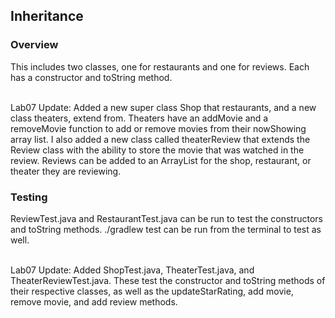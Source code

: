 ## Inheritance
### Overview
This includes two classes, one for restaurants and one for reviews.  Each has a constructor and toString method.

<br>Lab07 Update: Added a new super class Shop that restaurants, and a new class theaters, extend from.  Theaters have an addMovie and a removeMovie function to add or remove movies from their nowShowing array list. I also added a new class called theaterReview that extends the Review class with the ability to store the movie that was watched in the review.  Reviews can be added to an ArrayList for the shop, restaurant, or theater they are reviewing.   
### Testing
ReviewTest.java and RestaurantTest.java can be run to test the constructors and toString methods.  ./gradlew test can be run from the terminal to test as well.

<br>Lab07 Update: Added ShopTest.java, TheaterTest.java, and TheaterReviewTest.java.  These test the constructor and toString methods of their respective classes, as well as the updateStarRating, add movie, remove movie, and add review methods.   